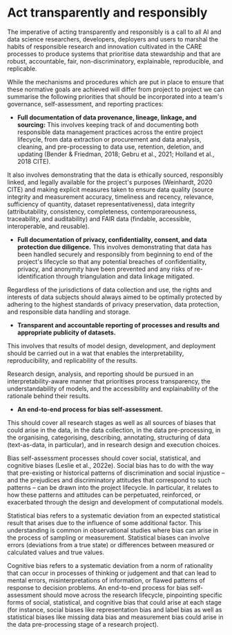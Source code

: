 # Act transparently and responsibly

The imperative of acting transparently and responsibly is a call to all AI and data science researchers, developers, deployers and users to marshal the habits of responsible research and innovation cultivated in the CARE processes to produce systems that prioritise data stewardship and that are robust, accountable, fair, non-discriminatory, explainable, reproducible, and replicable. 

While the mechanisms and procedures which are put in place to ensure that these normative goals are achieved will differ from project to project we can summarise the following priorities that should be incorporated into a team's governance, self-assessment, and reporting practices:

- **Full documentation of data provenance, lineage, linkage, and sourcing:**
This involves keeping track of and documenting both responsible data management practices across the entire project lifecycle, from data extraction or procurement and data analysis, cleaning, and pre-processing to data use, retention, deletion, and updating (Bender & Friedman, 2018; Gebru et al., 2021; Holland et al., 2018 CITE). 

It also involves demonstrating that the data is ethically sourced, responsibly linked, and legally available for the project's purposes (Weinhardt, 2020 CITE) and making explicit measures taken to ensure data quality (source integrity and measurement accuracy, timeliness and recency, relevance, sufficiency of quantity, dataset representativeness), data integrity (attributability, consistency, completeness, contemporareousness, traceability, and auditability) and FAIR data (findable, accessible, interoperable, and reusable).   

- **Full documentation of privacy, confidentiality, consent, and data protection due diligence.**
This involves demonstrating that data has been handled securely and responsibly from beginning to end of the project's lifecycle so that any potential breaches of confidentiality, privacy, and anonymity have been prevented and any risks of re-identification through triangulation and data linkage mitigated. 

Regardless of the jurisdictions of data collection and use, the rights and interests of data subjects should always aimed to be optimally protected by adhering to the highest standards of privacy preservation, data protection, and responsible data handling and storage.

 <!-- such as those contained in the IRE 3.0 and the NESH guidelines (franzke, 2020; NESH, 2019). -->
 
 <!-- They should also demonstrate that they have sufficiently taken into account contextual factors in meeting the privacy expectations of observed research subjects (like who is involved in observed interactions, how and what type of information is exchanged, how sensitive it is perceived to be, and where and when such exchanges occur). Documentation should additionally include evidence that researchers have instituted proportionate protocols for attaining informed and meaningful consent that are appropriate to the specific contexts of the data extraction and use and that cohere with the reasonable expectations of targeted research subjects.  -->

- **Transparent and accountable reporting of processes and results and appropriate publicity of datasets.**

This involves that results of model design, development, and deployment should be carried out in a wat that enables the interpretability, reproducibility, and replicability of the results. 

Research design, analysis, and reporting should be pursued in an interpretability-aware manner that prioritises process transparency, the understandability of models, and the accessibility and explainability of the rationale behind their results.    

- **An end-to-end process for bias self-assessment.**

This should cover all research stages as well as all sources of biases that could arise in the data, in the data collection, in the data pre-processing, in the organising, categorising, describing, annotating, structuring of data (text-as-data, in particular), and in research design and execution choices.

 Bias self-assessment processes should cover social, statistical, and cognitive biases (Leslie et al., 2022e).  Social bias has to do with the way that pre-existing or historical patterns of discrimination and social injustice – and the prejudices and discriminatory attitudes that correspond to such patterns – can be drawn into the project lifecycle. In particular, it relates to how these patterns and attitudes can be perpetuated, reinforced, or exacerbated through the design and development of computational models. 
 
 Statistical bias refers to a systematic deviation from an expected statistical result that arises due to the influence of some additional factor. This understanding is common in observational studies where bias can arise in the process of sampling or measurement. Statistical biases can involve errors (deviations from a true state) or differences between measured or calculated values and true values. 
 
 Cognitive bias refers to a systematic deviation from a norm of rationality that can occur in processes of thinking or judgement and that can lead to mental errors, misinterpretations of information, or flawed patterns of response to decision problems. An end-to-end process for bias self-assessment should move across the research lifecycle, pinpointing specific forms of social, statistical, and cognitive bias that could arise at each stage (for instance, social biases like representation bias and label bias as well as statistical biases like missing data bias and measurement bias could arise in the data pre-processing stage of a research project).

